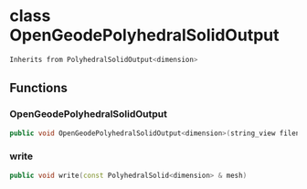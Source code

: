# class OpenGeodePolyhedralSolidOutput


```cpp
Inherits from PolyhedralSolidOutput<dimension>
```



## Functions

### OpenGeodePolyhedralSolidOutput

```cpp
public void OpenGeodePolyhedralSolidOutput<dimension>(string_view filename)
```


### write

```cpp
public void write(const PolyhedralSolid<dimension> & mesh)
```




